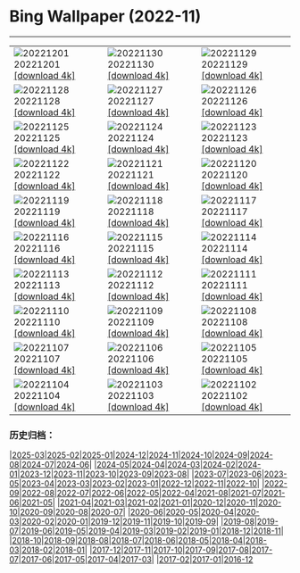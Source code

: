 # Bing Wallpaper (2022-11)
**************

<table><tr><td><img class="wallpaper" src="https://www.bing.com/th?id=OHR.AntarcticaDay_EN-IN4515439418_1920x1080.jpg" alt="20221201"> 20221201 <a class="wallpaper_link" href="https://www.bing.com/th?id=OHR.AntarcticaDay_EN-IN4515439418_UHD.jpg">[download 4k]</a></td><td><img class="wallpaper" src="https://www.bing.com/th?id=OHR.KhaliyaTopTrek_EN-IN6085442535_1920x1080.jpg" alt="20221130"> 20221130 <a class="wallpaper_link" href="https://www.bing.com/th?id=OHR.KhaliyaTopTrek_EN-IN6085442535_UHD.jpg">[download 4k]</a></td><td><img class="wallpaper" src="https://www.bing.com/th?id=OHR.HeronGiving_EN-IN3807811033_1920x1080.jpg" alt="20221129"> 20221129 <a class="wallpaper_link" href="https://www.bing.com/th?id=OHR.HeronGiving_EN-IN3807811033_UHD.jpg">[download 4k]</a></td></tr><tr><td><img class="wallpaper" src="https://www.bing.com/th?id=OHR.RedPlanetDay_EN-IN3181768065_1920x1080.jpg" alt="20221128"> 20221128 <a class="wallpaper_link" href="https://www.bing.com/th?id=OHR.RedPlanetDay_EN-IN3181768065_UHD.jpg">[download 4k]</a></td><td><img class="wallpaper" src="https://www.bing.com/th?id=OHR.Cecropia_EN-IN6595144388_1920x1080.jpg" alt="20221127"> 20221127 <a class="wallpaper_link" href="https://www.bing.com/th?id=OHR.Cecropia_EN-IN6595144388_UHD.jpg">[download 4k]</a></td><td><img class="wallpaper" src="https://www.bing.com/th?id=OHR.VidhanaSoudha_EN-IN5543965189_1920x1080.jpg" alt="20221126"> 20221126 <a class="wallpaper_link" href="https://www.bing.com/th?id=OHR.VidhanaSoudha_EN-IN5543965189_UHD.jpg">[download 4k]</a></td></tr><tr><td><img class="wallpaper" src="https://www.bing.com/th?id=OHR.OliveTreeDay_EN-IN2858135320_1920x1080.jpg" alt="20221125"> 20221125 <a class="wallpaper_link" href="https://www.bing.com/th?id=OHR.OliveTreeDay_EN-IN2858135320_UHD.jpg">[download 4k]</a></td><td><img class="wallpaper" src="https://www.bing.com/th?id=OHR.RovinjCroatia_EN-IN5575438445_1920x1080.jpg" alt="20221124"> 20221124 <a class="wallpaper_link" href="https://www.bing.com/th?id=OHR.RovinjCroatia_EN-IN5575438445_UHD.jpg">[download 4k]</a></td><td><img class="wallpaper" src="https://www.bing.com/th?id=OHR.HelianthusAnnuus_EN-IN4868983337_1920x1080.jpg" alt="20221123"> 20221123 <a class="wallpaper_link" href="https://www.bing.com/th?id=OHR.HelianthusAnnuus_EN-IN4868983337_UHD.jpg">[download 4k]</a></td></tr><tr><td><img class="wallpaper" src="https://www.bing.com/th?id=OHR.Waterleidingduinen_EN-IN4295260812_1920x1080.jpg" alt="20221122"> 20221122 <a class="wallpaper_link" href="https://www.bing.com/th?id=OHR.Waterleidingduinen_EN-IN4295260812_UHD.jpg">[download 4k]</a></td><td><img class="wallpaper" src="https://www.bing.com/th?id=OHR.FIFA2022_EN-IN0747471587_1920x1080.jpg" alt="20221121"> 20221121 <a class="wallpaper_link" href="https://www.bing.com/th?id=OHR.FIFA2022_EN-IN0747471587_UHD.jpg">[download 4k]</a></td><td><img class="wallpaper" src="https://www.bing.com/th?id=OHR.LandartPainting_EN-IN7351909485_1920x1080.jpg" alt="20221120"> 20221120 <a class="wallpaper_link" href="https://www.bing.com/th?id=OHR.LandartPainting_EN-IN7351909485_UHD.jpg">[download 4k]</a></td></tr><tr><td><img class="wallpaper" src="https://www.bing.com/th?id=OHR.ZNPVR_EN-IN9994229994_1920x1080.jpg" alt="20221119"> 20221119 <a class="wallpaper_link" href="https://www.bing.com/th?id=OHR.ZNPVR_EN-IN9994229994_UHD.jpg">[download 4k]</a></td><td><img class="wallpaper" src="https://www.bing.com/th?id=OHR.IslamicArt_EN-IN9111194134_1920x1080.jpg" alt="20221118"> 20221118 <a class="wallpaper_link" href="https://www.bing.com/th?id=OHR.IslamicArt_EN-IN9111194134_UHD.jpg">[download 4k]</a></td><td><img class="wallpaper" src="https://www.bing.com/th?id=OHR.McKenzieRiverTrail_EN-IN1387365715_1920x1080.jpg" alt="20221117"> 20221117 <a class="wallpaper_link" href="https://www.bing.com/th?id=OHR.McKenzieRiverTrail_EN-IN1387365715_UHD.jpg">[download 4k]</a></td></tr><tr><td><img class="wallpaper" src="https://www.bing.com/th?id=OHR.Unesco50_EN-IN0976809645_1920x1080.jpg" alt="20221116"> 20221116 <a class="wallpaper_link" href="https://www.bing.com/th?id=OHR.Unesco50_EN-IN0976809645_UHD.jpg">[download 4k]</a></td><td><img class="wallpaper" src="https://www.bing.com/th?id=OHR.LontraCanadensis_EN-IN0625737183_1920x1080.jpg" alt="20221115"> 20221115 <a class="wallpaper_link" href="https://www.bing.com/th?id=OHR.LontraCanadensis_EN-IN0625737183_UHD.jpg">[download 4k]</a></td><td><img class="wallpaper" src="https://www.bing.com/th?id=OHR.SanGiovanni_EN-IN0204571624_1920x1080.jpg" alt="20221114"> 20221114 <a class="wallpaper_link" href="https://www.bing.com/th?id=OHR.SanGiovanni_EN-IN0204571624_UHD.jpg">[download 4k]</a></td></tr><tr><td><img class="wallpaper" src="https://www.bing.com/th?id=OHR.FosterCoveredBridge_EN-IN9279266132_1920x1080.jpg" alt="20221113"> 20221113 <a class="wallpaper_link" href="https://www.bing.com/th?id=OHR.FosterCoveredBridge_EN-IN9279266132_UHD.jpg">[download 4k]</a></td><td><img class="wallpaper" src="https://www.bing.com/th?id=OHR.HainesEagle_EN-IN9562184202_1920x1080.jpg" alt="20221112"> 20221112 <a class="wallpaper_link" href="https://www.bing.com/th?id=OHR.HainesEagle_EN-IN9562184202_UHD.jpg">[download 4k]</a></td><td><img class="wallpaper" src="https://www.bing.com/th?id=OHR.MountAbu_EN-IN9235554332_1920x1080.jpg" alt="20221111"> 20221111 <a class="wallpaper_link" href="https://www.bing.com/th?id=OHR.MountAbu_EN-IN9235554332_UHD.jpg">[download 4k]</a></td></tr><tr><td><img class="wallpaper" src="https://www.bing.com/th?id=OHR.BadLightning_EN-IN8659016190_1920x1080.jpg" alt="20221110"> 20221110 <a class="wallpaper_link" href="https://www.bing.com/th?id=OHR.BadLightning_EN-IN8659016190_UHD.jpg">[download 4k]</a></td><td><img class="wallpaper" src="https://www.bing.com/th?id=OHR.HedgehogNest_EN-IN8074931663_1920x1080.jpg" alt="20221109"> 20221109 <a class="wallpaper_link" href="https://www.bing.com/th?id=OHR.HedgehogNest_EN-IN8074931663_UHD.jpg">[download 4k]</a></td><td><img class="wallpaper" src="https://www.bing.com/th?id=OHR.GoldenTemplePunjab_EN-IN9163263543_1920x1080.jpg" alt="20221108"> 20221108 <a class="wallpaper_link" href="https://www.bing.com/th?id=OHR.GoldenTemplePunjab_EN-IN9163263543_UHD.jpg">[download 4k]</a></td></tr><tr><td><img class="wallpaper" src="https://www.bing.com/th?id=OHR.CrestedButteEclispe_EN-IN9293713189_1920x1080.jpg" alt="20221107"> 20221107 <a class="wallpaper_link" href="https://www.bing.com/th?id=OHR.CrestedButteEclispe_EN-IN9293713189_UHD.jpg">[download 4k]</a></td><td><img class="wallpaper" src="https://www.bing.com/th?id=OHR.MarathonSunday_EN-IN5943628545_1920x1080.jpg" alt="20221106"> 20221106 <a class="wallpaper_link" href="https://www.bing.com/th?id=OHR.MarathonSunday_EN-IN5943628545_UHD.jpg">[download 4k]</a></td><td><img class="wallpaper" src="https://www.bing.com/th?id=OHR.Trossachs_EN-IN4509616425_1920x1080.jpg" alt="20221105"> 20221105 <a class="wallpaper_link" href="https://www.bing.com/th?id=OHR.Trossachs_EN-IN4509616425_UHD.jpg">[download 4k]</a></td></tr><tr><td><img class="wallpaper" src="https://www.bing.com/th?id=OHR.Deities_EN-IN6823352594_1920x1080.jpg" alt="20221104"> 20221104 <a class="wallpaper_link" href="https://www.bing.com/th?id=OHR.Deities_EN-IN6823352594_UHD.jpg">[download 4k]</a></td><td><img class="wallpaper" src="https://www.bing.com/th?id=OHR.AmboseliBioshere_EN-IN7057422618_1920x1080.jpg" alt="20221103"> 20221103 <a class="wallpaper_link" href="https://www.bing.com/th?id=OHR.AmboseliBioshere_EN-IN7057422618_UHD.jpg">[download 4k]</a></td><td><img class="wallpaper" src="https://www.bing.com/th?id=OHR.TeaPlantationsMunnar_EN-IN6708509609_1920x1080.jpg" alt="20221102"> 20221102 <a class="wallpaper_link" href="https://www.bing.com/th?id=OHR.TeaPlantationsMunnar_EN-IN6708509609_UHD.jpg">[download 4k]</a></td></tr></table>

### 历史归档：

|[2025-03](/../2025-03/2025-03.md)|[2025-02](/../2025-02/2025-02.md)|[2025-01](/../2025-01/2025-01.md)|[2024-12](/../2024-12/2024-12.md)|[2024-11](/../2024-11/2024-11.md)|[2024-10](/../2024-10/2024-10.md)|[2024-09](/../2024-09/2024-09.md)|[2024-08](/../2024-08/2024-08.md)|[2024-07](/../2024-07/2024-07.md)|[2024-06](/../2024-06/2024-06.md)|
|[2024-05](/../2024-05/2024-05.md)|[2024-04](/../2024-04/2024-04.md)|[2024-03](/../2024-03/2024-03.md)|[2024-02](/../2024-02/2024-02.md)|[2024-01](/../2024-01/2024-01.md)|[2023-12](/../2023-12/2023-12.md)|[2023-11](/../2023-11/2023-11.md)|[2023-10](/../2023-10/2023-10.md)|[2023-09](/../2023-09/2023-09.md)|[2023-08](/../2023-08/2023-08.md)|
|[2023-07](/../2023-07/2023-07.md)|[2023-06](/../2023-06/2023-06.md)|[2023-05](/../2023-05/2023-05.md)|[2023-04](/../2023-04/2023-04.md)|[2023-03](/../2023-03/2023-03.md)|[2023-02](/../2023-02/2023-02.md)|[2023-01](/../2023-01/2023-01.md)|[2022-12](/../2022-12/2022-12.md)|[2022-11](/2022-11.md)|[2022-10](/../2022-10/2022-10.md)|
|[2022-09](/../2022-09/2022-09.md)|[2022-08](/../2022-08/2022-08.md)|[2022-07](/../2022-07/2022-07.md)|[2022-06](/../2022-06/2022-06.md)|[2022-05](/../2022-05/2022-05.md)|[2022-04](/../2022-04/2022-04.md)|[2021-08](/../2021-08/2021-08.md)|[2021-07](/../2021-07/2021-07.md)|[2021-06](/../2021-06/2021-06.md)|[2021-05](/../2021-05/2021-05.md)|
|[2021-04](/../2021-04/2021-04.md)|[2021-03](/../2021-03/2021-03.md)|[2021-02](/../2021-02/2021-02.md)|[2021-01](/../2021-01/2021-01.md)|[2020-12](/../2020-12/2020-12.md)|[2020-11](/../2020-11/2020-11.md)|[2020-10](/../2020-10/2020-10.md)|[2020-09](/../2020-09/2020-09.md)|[2020-08](/../2020-08/2020-08.md)|[2020-07](/../2020-07/2020-07.md)|
|[2020-06](/../2020-06/2020-06.md)|[2020-05](/../2020-05/2020-05.md)|[2020-04](/../2020-04/2020-04.md)|[2020-03](/../2020-03/2020-03.md)|[2020-02](/../2020-02/2020-02.md)|[2020-01](/../2020-01/2020-01.md)|[2019-12](/../2019-12/2019-12.md)|[2019-11](/../2019-11/2019-11.md)|[2019-10](/../2019-10/2019-10.md)|[2019-09](/../2019-09/2019-09.md)|
|[2019-08](/../2019-08/2019-08.md)|[2019-07](/../2019-07/2019-07.md)|[2019-06](/../2019-06/2019-06.md)|[2019-05](/../2019-05/2019-05.md)|[2019-04](/../2019-04/2019-04.md)|[2019-03](/../2019-03/2019-03.md)|[2019-02](/../2019-02/2019-02.md)|[2019-01](/../2019-01/2019-01.md)|[2018-12](/../2018-12/2018-12.md)|[2018-11](/../2018-11/2018-11.md)|
|[2018-10](/../2018-10/2018-10.md)|[2018-09](/../2018-09/2018-09.md)|[2018-08](/../2018-08/2018-08.md)|[2018-07](/../2018-07/2018-07.md)|[2018-06](/../2018-06/2018-06.md)|[2018-05](/../2018-05/2018-05.md)|[2018-04](/../2018-04/2018-04.md)|[2018-03](/../2018-03/2018-03.md)|[2018-02](/../2018-02/2018-02.md)|[2018-01](/../2018-01/2018-01.md)|
|[2017-12](/../2017-12/2017-12.md)|[2017-11](/../2017-11/2017-11.md)|[2017-10](/../2017-10/2017-10.md)|[2017-09](/../2017-09/2017-09.md)|[2017-08](/../2017-08/2017-08.md)|[2017-07](/../2017-07/2017-07.md)|[2017-06](/../2017-06/2017-06.md)|[2017-05](/../2017-05/2017-05.md)|[2017-04](/../2017-04/2017-04.md)|[2017-03](/../2017-03/2017-03.md)|
|[2017-02](/../2017-02/2017-02.md)|[2017-01](/../2017-01/2017-01.md)|[2016-12](/../2016-12/2016-12.md)